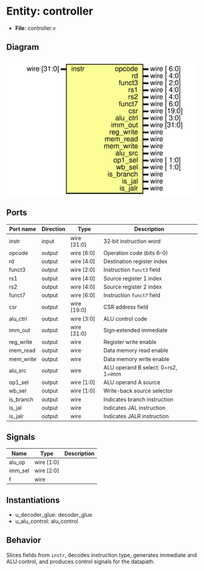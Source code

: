 
# Entity: controller 
- **File**: controller.v

## Diagram
![Diagram](controller.svg "Diagram")
## Ports

| Port name | Direction | Type        | Description |
| --------- | --------- | ----------- | ----------- |
| instr     | input     | wire [31:0] | 32‑bit instruction word |
| opcode    | output    | wire [6:0]  | Operation code (bits 6–0) |
| rd        | output    | wire [4:0]  | Destination register index |
| funct3    | output    | wire [2:0]  | Instruction `funct3` field |
| rs1       | output    | wire [4:0]  | Source register 1 index |
| rs2       | output    | wire [4:0]  | Source register 2 index |
| funct7    | output    | wire [6:0]  | Instruction `funct7` field |
| csr       | output    | wire [19:0] | CSR address field |
| alu_ctrl  | output    | wire [3:0]  | ALU control code |
| imm_out   | output    | wire [31:0] | Sign‑extended immediate |
| reg_write | output    | wire        | Register write enable |
| mem_read  | output    | wire        | Data memory read enable |
| mem_write | output    | wire        | Data memory write enable |
| alu_src   | output    | wire        | ALU operand B select: 0=rs2, 1=imm |
| op1_sel   | output    | wire [1:0]  | ALU operand A source |
| wb_sel    | output    | wire [1:0]  | Write-back source selector |
| is_branch | output    | wire        | Indicates branch instruction |
| is_jal    | output    | wire        | Indicates JAL instruction |
| is_jalr   | output    | wire        | Indicates JALR instruction |

## Signals

| Name    | Type       | Description |
| ------- | ---------- | ----------- |
| alu_op  | wire [1:0] |             |
| imm_sel | wire [2:0] |             |
| f       | wire       |             |

## Instantiations

- u_decoder_glue: decoder_glue
- u_alu_control: alu_control

## Behavior
Slices fields from `instr`, decodes instruction type, generates immediate and ALU control, and produces control signals for the datapath.
